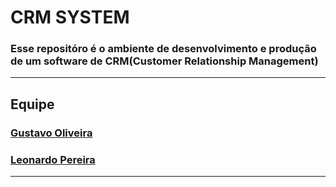 # CRM SYSTEM 
### <p>Esse repositóro é o ambiente de desenvolvimento e produção de um software de CRM(Customer Relationship Management)</p>
---

## Equipe
### <a href="https://github.com/oliveira533">Gustavo Oliveira</a>
### <a href="https://github.com/1eonardopereira/">Leonardo Pereira</a>
---
